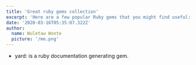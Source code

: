 ```yaml
---
title: 'Great ruby gems collection'
excerpt: 'Here are a few popular Ruby gems that you might find useful: Rails - Rails is a popular web application framework for Ruby.'
date: '2020-03-16T05:35:07.322Z'
author:
  name: Wuletaw Wonte
  picture: '/me.png'
---
```


- yard: is a ruby documentation generating gem.